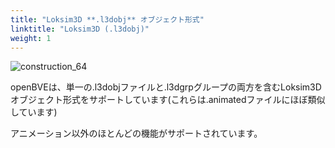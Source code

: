 ```yaml
---
title: "Loksim3D **.l3dobj** オブジェクト形式"
linktitle: "Loksim3D (.l3dobj)"
weight: 1
---
```


![construction_64](/images/construction_64.png)

openBVEは、単一の.l3dobjファイルと.l3dgrpグループの両方を含むLoksim3Dオブジェクト形式をサポートしています(これらは.animatedファイルにほぼ類似しています)

アニメーション以外のほとんどの機能がサポートされています。